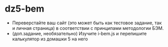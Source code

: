 dz5-bem
=======
  * Переверстайте ваш сайт (это может быть как тестовое задание, так и личная страница) в соответствии с принципами методологии БЭМ.
  * (доп.задание, необязательно) Изучите i-bem.js и перепишите калькулятор из домашки 5 на него